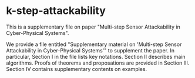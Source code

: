 # k-step-attackability
This is a supplementary file on paper "Multi-step Sensor Attackability in Cyber-Physical Systems".

We provide a file entitled "Supplementary material on 'Multi-step Sensor Attackability in Cyber-Physical Systems'" to supplement the paper. In particular, Section I in the file lists key notations. Section II describes main algorithms. Proofs of theorems and proposations are provided in Section III. Section IV contains supplementary contents on examples.
